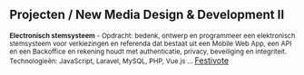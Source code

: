 Projecten **/ New Media Design & Development II**
-------------------------------------------------

<small>**Electronisch stemsysteem** - Opdracht: bedenk, ontwerp en programmeer een elektronisch stemsysteem voor verkiezingen en referenda dat bestaat uit een Mobile Web App, een API en een Backoffice en rekening houdt met authenticatie, privacy, beveiliging en integriteit. Technologieën: JavaScript, Laravel, MySQL, PHP, Vue.js ... </small>
[Festivote](http://www.gdm.gent/trots/project/festivote)